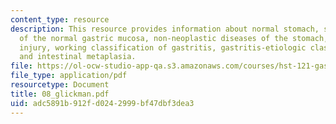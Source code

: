 ```yaml
---
content_type: resource
description: This resource provides information about normal stomach, structural units
  of the normal gastric mucosa, non-neoplastic diseases of the stomach, patterns of
  injury, working classification of gastritis, gastritis-etiologic classification,
  and intestinal metaplasia.
file: https://ol-ocw-studio-app-qa.s3.amazonaws.com/courses/hst-121-gastroenterology-fall-2005/adc5891b912fd0242999bf47dbf3dea3_08_glickman.pdf
file_type: application/pdf
resourcetype: Document
title: 08_glickman.pdf
uid: adc5891b-912f-d024-2999-bf47dbf3dea3
---
```

